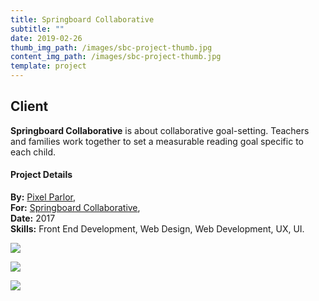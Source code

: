 ```yaml
---
title: Springboard Collaborative
subtitle: ""
date: 2019-02-26
thumb_img_path: /images/sbc-project-thumb.jpg
content_img_path: /images/sbc-project-thumb.jpg
template: project
---
```

## Client

**Springboard Collaborative** is about collaborative goal-setting. Teachers and families work together to set a measurable reading goal specific to each child.

#### Project Details

**By:** [Pixel Parlor](http://www.pixelparlor.com/),\
**For:** [Springboard Collaborative](https://www.springboardcollaborative.org/),\
**Date:** 2017\
**Skills:** Front End Development, Web Design, Web Development, UX, UI.

![](/images/sbc-dsktp1.jpg)

![](/images/sbc-tblt.jpg)

![](/images/sbc-phn.jpg)